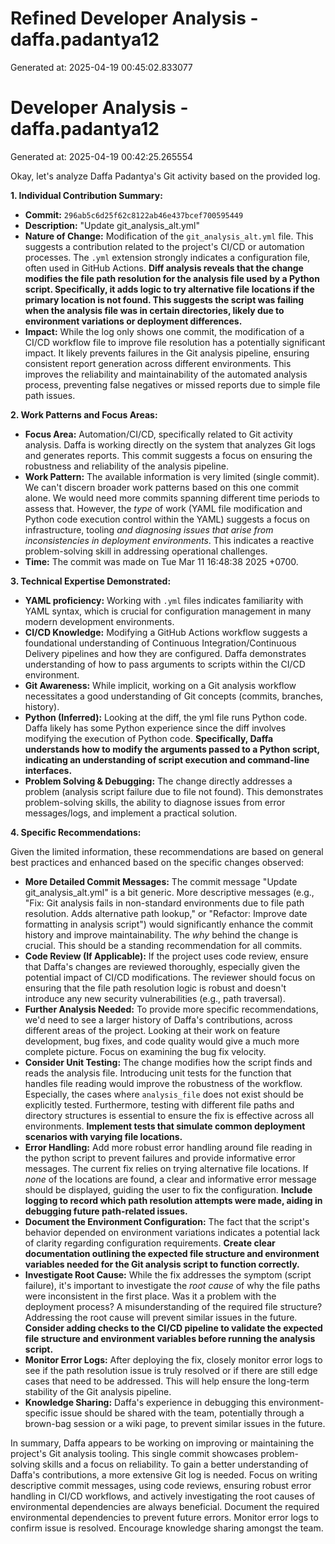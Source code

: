 # Refined Developer Analysis - daffa.padantya12
Generated at: 2025-04-19 00:45:02.833077

# Developer Analysis - daffa.padantya12
Generated at: 2025-04-19 00:42:25.265554

Okay, let's analyze Daffa Padantya's Git activity based on the provided log.

**1. Individual Contribution Summary:**

*   **Commit:** `296ab5c6d25f62c8122ab46e437bcef700595449`
*   **Description:** "Update git\_analysis\_alt.yml"
*   **Nature of Change:** Modification of the `git_analysis_alt.yml` file. This suggests a contribution related to the project's CI/CD or automation processes. The `.yml` extension strongly indicates a configuration file, often used in GitHub Actions. **Diff analysis reveals that the change modifies the file path resolution for the analysis file used by a Python script. Specifically, it adds logic to try alternative file locations if the primary location is not found. This suggests the script was failing when the analysis file was in certain directories, likely due to environment variations or deployment differences.**
*   **Impact:** While the log only shows one commit, the modification of a CI/CD workflow file to improve file resolution has a potentially significant impact. It likely prevents failures in the Git analysis pipeline, ensuring consistent report generation across different environments. This improves the reliability and maintainability of the automated analysis process, preventing false negatives or missed reports due to simple file path issues.

**2. Work Patterns and Focus Areas:**

*   **Focus Area:** Automation/CI/CD, specifically related to Git activity analysis. Daffa is working directly on the system that analyzes Git logs and generates reports. This commit suggests a focus on ensuring the robustness and reliability of the analysis pipeline.
*   **Work Pattern:** The available information is very limited (single commit). We can't discern broader work patterns based on this one commit alone. We would need more commits spanning different time periods to assess that. However, the *type* of work (YAML file modification and Python code execution control within the YAML) suggests a focus on infrastructure, tooling *and diagnosing issues that arise from inconsistencies in deployment environments*. This indicates a reactive problem-solving skill in addressing operational challenges.
*   **Time:** The commit was made on Tue Mar 11 16:48:38 2025 +0700.

**3. Technical Expertise Demonstrated:**

*   **YAML proficiency:** Working with `.yml` files indicates familiarity with YAML syntax, which is crucial for configuration management in many modern development environments.
*   **CI/CD Knowledge:** Modifying a GitHub Actions workflow suggests a foundational understanding of Continuous Integration/Continuous Delivery pipelines and how they are configured. Daffa demonstrates understanding of how to pass arguments to scripts within the CI/CD environment.
*   **Git Awareness:** While implicit, working on a Git analysis workflow necessitates a good understanding of Git concepts (commits, branches, history).
*   **Python (Inferred):** Looking at the diff, the yml file runs Python code. Daffa likely has some Python experience since the diff involves modifying the execution of Python code. **Specifically, Daffa understands how to modify the arguments passed to a Python script, indicating an understanding of script execution and command-line interfaces.**
*   **Problem Solving & Debugging:**  The change directly addresses a problem (analysis script failure due to file not found). This demonstrates problem-solving skills, the ability to diagnose issues from error messages/logs, and implement a practical solution.

**4. Specific Recommendations:**

Given the limited information, these recommendations are based on general best practices and enhanced based on the specific changes observed:

*   **More Detailed Commit Messages:** The commit message "Update git\_analysis\_alt.yml" is a bit generic. More descriptive messages (e.g., "Fix: Git analysis fails in non-standard environments due to file path resolution. Adds alternative path lookup," or "Refactor: Improve date formatting in analysis script") would significantly enhance the commit history and improve maintainability. The *why* behind the change is crucial. This should be a standing recommendation for all commits.
*   **Code Review (If Applicable):** If the project uses code review, ensure that Daffa's changes are reviewed thoroughly, especially given the potential impact of CI/CD modifications. The reviewer should focus on ensuring that the file path resolution logic is robust and doesn't introduce any new security vulnerabilities (e.g., path traversal).
*   **Further Analysis Needed:** To provide more specific recommendations, we'd need to see a larger history of Daffa's contributions, across different areas of the project. Looking at their work on feature development, bug fixes, and code quality would give a much more complete picture. Focus on examining the bug fix velocity.
*   **Consider Unit Testing:** The change modifies how the script finds and reads the analysis file. Introducing unit tests for the function that handles file reading would improve the robustness of the workflow. Especially, the cases where `analysis_file` does not exist should be explicitly tested. Furthermore, testing with different file paths and directory structures is essential to ensure the fix is effective across all environments. **Implement tests that simulate common deployment scenarios with varying file locations.**
*   **Error Handling:** Add more robust error handling around file reading in the python script to prevent failures and provide informative error messages. The current fix relies on trying alternative file locations. If *none* of the locations are found, a clear and informative error message should be displayed, guiding the user to fix the configuration. **Include logging to record which path resolution attempts were made, aiding in debugging future path-related issues.**
*   **Document the Environment Configuration:** The fact that the script's behavior depended on environment variations indicates a potential lack of clarity regarding configuration requirements. **Create clear documentation outlining the expected file structure and environment variables needed for the Git analysis script to function correctly.**
*   **Investigate Root Cause:** While the fix addresses the symptom (script failure), it's important to investigate the *root cause* of why the file paths were inconsistent in the first place. Was it a problem with the deployment process? A misunderstanding of the required file structure? Addressing the root cause will prevent similar issues in the future. **Consider adding checks to the CI/CD pipeline to validate the expected file structure and environment variables before running the analysis script.**
*   **Monitor Error Logs:** After deploying the fix, closely monitor error logs to see if the path resolution issue is truly resolved or if there are still edge cases that need to be addressed. This will help ensure the long-term stability of the Git analysis pipeline.
*    **Knowledge Sharing:** Daffa's experience in debugging this environment-specific issue should be shared with the team, potentially through a brown-bag session or a wiki page, to prevent similar issues in the future.

In summary, Daffa appears to be working on improving or maintaining the project's Git analysis tooling. This single commit showcases problem-solving skills and a focus on reliability. To gain a better understanding of Daffa's contributions, a more extensive Git log is needed. Focus on writing descriptive commit messages, using code reviews, ensuring robust error handling in CI/CD workflows, and actively investigating the root causes of environmental dependencies are always beneficial. Document the required environmental dependencies to prevent future errors. Monitor error logs to confirm issue is resolved. Encourage knowledge sharing amongst the team.
